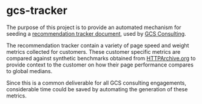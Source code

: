 # gcs-tracker

The purpose of this project is to provide an automated mechanism for seeding a [recommendation tracker document](https://ac.akamai.com/docs/DOC-32597#jive_content_id_Recommendation_Tracker), used by [GCS Consulting](https://ac.akamai.com/community/teams/gss/global-services/gcs/consulting).

The recommendation tracker contain a variety of page speed and weight metrics collected for customers. These customer specific metrics are compared against synthetic benchmarks obtained from [HTTPArchive.org](www.httparchive.org) to provide context to the customer on how their page performance compares to global medians.

Since this is a common deliverable for all GCS consulting engagements, considerable time could be saved by automating the generation of these metrics.
